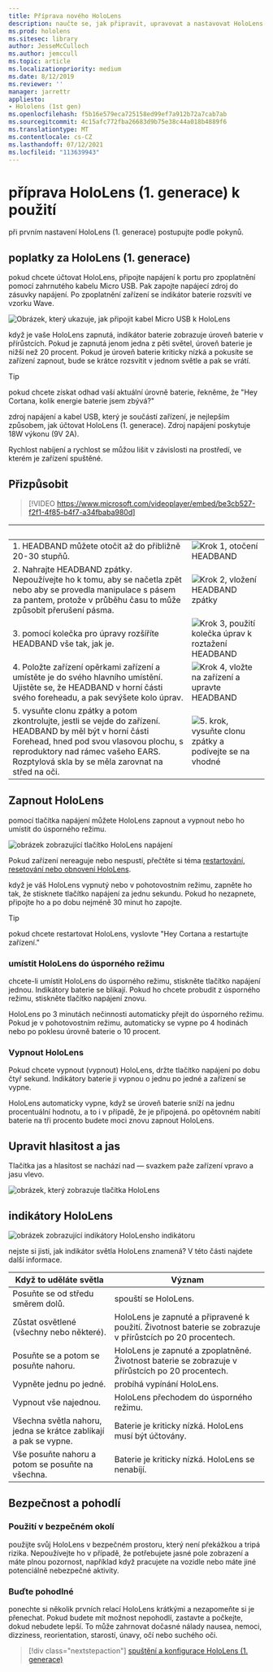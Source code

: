 ```yaml
---
title: Příprava nového HoloLens
description: naučte se, jak připravit, upravovat a nastavovat HoloLens (první gen) hybridního zařízení reality.
ms.prod: hololens
ms.sitesec: library
author: JesseMcCulloch
ms.author: jemccull
ms.topic: article
ms.localizationpriority: medium
ms.date: 8/12/2019
ms.reviewer: ''
manager: jarrettr
appliesto:
- Hololens (1st gen)
ms.openlocfilehash: f5b16e579eca725158ed99ef7a912b72a7cab7ab
ms.sourcegitcommit: 4c15afc772fba26683d9b75e38c44a018b4889f6
ms.translationtype: MT
ms.contentlocale: cs-CZ
ms.lasthandoff: 07/12/2021
ms.locfileid: "113639943"
---
```

# <a name="get-your-hololens-1st-gen-ready-to-use"></a>příprava HoloLens (1. generace) k použití

při prvním nastavení HoloLens (1. generace) postupujte podle pokynů.

## <a name="charge-your-hololens-1st-gen"></a>poplatky za HoloLens (1. generace)

pokud chcete účtovat HoloLens, připojte napájení k portu pro zpoplatnění pomocí zahrnutého kabelu Micro USB. Pak zapojte napájecí zdroj do zásuvky napájení. Po zpoplatnění zařízení se indikátor baterie rozsvítí ve vzorku Wave.

![Obrázek, který ukazuje, jak připojit kabel Micro USB k HoloLens](./images/hololens-charging.png)

když je vaše HoloLens zapnutá, indikátor baterie zobrazuje úroveň baterie v přírůstcích. Pokud je zapnutá jenom jedna z pěti světel, úroveň baterie je nižší než 20 procent. Pokud je úroveň baterie kriticky nízká a pokusíte se zařízení zapnout, bude se krátce rozsvítit v jednom světle a pak se vrátí.

> [!TIP]
> pokud chcete získat odhad vaší aktuální úrovně baterie, řekněme, že "Hey Cortana, kolik energie baterie jsem zbývá?"

zdroj napájení a kabel USB, který je součástí zařízení, je nejlepším způsobem, jak účtovat HoloLens (1. generace).  Zdroj napájení poskytuje 18W výkonu (9V 2A).

Rychlost nabíjení a rychlost se můžou lišit v závislosti na prostředí, ve kterém je zařízení spuštěné.

## <a name="adjust-fit"></a>Přizpůsobit

> [!VIDEO https://www.microsoft.com/videoplayer/embed/be3cb527-f2f1-4f85-b4f7-a34fbaba980d]

| &nbsp; | &nbsp; |
|:--- |:--- |
|1. HEADBAND můžete otočit až do přibližně 20-30 stupňů.|![Krok 1, otočení HEADBAND](./images/FitGuideStep1.png)|
|2. Nahrajte HEADBAND zpátky. Nepoužívejte ho k tomu, aby se načetla zpět nebo aby se provedla manipulace s pásem za pantem, protože v průběhu času to může způsobit přerušení pásma.|![Krok 2, vložení HEADBAND zpátky](./images/FitGuideStep2.png)|
|3. pomocí kolečka pro úpravy rozšíříte HEADBAND vše tak, jak je. |![Krok 3, použití kolečka úprav k roztažení HEADBAND](./images/FitGuideStep3.png)|
|4. Položte zařízení opěrkami zařízení a umístěte je do svého hlavního umístění. Ujistěte se, že HEADBAND v horní části svého foreheadu, a pak sevýšete kolo úprav.|![Krok 4, vložte na zařízení a upravte HEADBAND](./images/FitGuideStep4.png)|
|5. vysuňte clonu zpátky a potom zkontrolujte, jestli se vejde do zařízení. HEADBAND by měl být v horní části Forehead, hned pod svou vlasovou plochu, s reproduktory nad rámec vašeho EARS. Rozptylová skla by se měla zarovnat na střed na oči.|![5. krok, vysuňte clonu zpátky a podívejte se na vhodné](./images/FitGuideSetep5.png)|

## <a name="turn-on-your-hololens"></a>Zapnout HoloLens

pomocí tlačítka napájení můžete HoloLens zapnout a vypnout nebo ho umístit do úsporného režimu.

![obrázek zobrazující tlačítko HoloLens napájení](./images/hololens-power.png)

Pokud zařízení nereaguje nebo nespustí, přečtěte si téma [restartování, resetování nebo obnovení HoloLens](hololens-restart-recover.md).

když je váš HoloLens vypnutý nebo v pohotovostním režimu, zapněte ho tak, že stisknete tlačítko napájení za jednu sekundu. Pokud ho nezapnete, připojte ho a po dobu nejméně 30 minut ho zapojte.

> [!TIP]
> pokud chcete restartovat HoloLens, vyslovte "Hey Cortana a restartujte zařízení."

### <a name="put-hololens-in-standby"></a>umístit HoloLens do úsporného režimu

chcete-li umístit HoloLens do úsporného režimu, stiskněte tlačítko napájení jednou. Indikátory baterie se blikají. Pokud ho chcete probudit z úsporného režimu, stiskněte tlačítko napájení znovu.

HoloLens po 3 minutách nečinnosti automaticky přejít do úsporného režimu. Pokud je v pohotovostním režimu, automaticky se vypne po 4 hodinách nebo po poklesu úrovně baterie o 10 procent.

### <a name="shut-down-hololens"></a>Vypnout HoloLens

Pokud chcete vypnout (vypnout) HoloLens, držte tlačítko napájení po dobu čtyř sekund. Indikátory baterie ji vypnou o jednu po jedné a zařízení se vypne.

HoloLens automaticky vypne, když se úroveň baterie sníží na jednu procentuální hodnotu, a to i v případě, že je připojená. po opětovném nabití baterie na tři procento budete moci znovu zapnout HoloLens.

## <a name="adjust-volume-and-brightness"></a>Upravit hlasitost a jas

Tlačítka jas a hlasitost se nachází nad &mdash; svazkem paže zařízení vpravo a jasu vlevo.

![obrázek, který zobrazuje tlačítka HoloLens](./images/hololens-buttons.jpg)

## <a name="hololens-indicator-lights"></a>indikátory HoloLens

![obrázek zobrazující indikátory HoloLensho indikátoru](./images/hololens-lights.png)

nejste si jisti, jak indikátor světla HoloLens znamená? V této části najdete další informace.

|Když to uděláte světla |Význam |
|---|---|
|Posuňte se od středu směrem dolů. |spouští se HoloLens. |
|Zůstat osvětlené (všechny nebo některé). |HoloLens je zapnuté a připravené k použití. Životnost baterie se zobrazuje v přírůstcích po 20 procentech. |
|Posuňte se a potom se posuňte nahoru. |HoloLens je zapnuté a zpoplatněné. Životnost baterie se zobrazuje v přírůstcích po 20 procentech. |
|Vypněte jednu po jedné. |probíhá vypínání HoloLens. |
|Vypnout vše najednou. |HoloLens přechodem do úsporného režimu. |
|Všechna světla nahoru, jedna se krátce zablikají a pak se vypne. |Baterie je kriticky nízká. HoloLens musí být účtovány. |
|Vše posuňte nahoru a potom se posuňte na všechna. |Baterie je kriticky nízká. HoloLens se nenabíjí. |

## <a name="safety-and-comfort"></a>Bezpečnost a pohodlí

### <a name="use-in-safe-surroundings"></a>Použití v bezpečném okolí

použijte svůj HoloLens v bezpečném prostoru, který není překážkou a tripá rizika. Nepoužívejte ho v případě, že potřebujete jasné pole zobrazení a máte plnou pozornost, například když pracujete na vozidle nebo máte jiné potenciálně nebezpečné aktivity.

### <a name="stay-comfortable"></a>Buďte pohodlné

ponechte si několik prvních relací HoloLens krátkými a nezapomeňte si je přenechat. Pokud budete mít možnost nepohodlí, zastavte a počkejte, dokud nebudete lepší. To může zahrnovat dočasné nálady nausea, nemoci, dizziness, reorientation, starostí, únavy, očí nebo suchého oči.

> [!div class="nextstepaction"]
> [spuštění a konfigurace HoloLens (1. generace)](hololens1-start.md)
